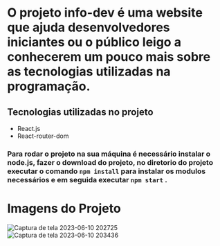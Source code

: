 # O projeto info-dev é uma website que ajuda desenvolvedores iniciantes ou o público leigo a conhecerem um pouco mais sobre as tecnologias utilizadas na programação. 

## Tecnologias utilizadas no projeto 
- React.js
- React-router-dom  

### Para rodar o projeto na sua máquina é necessário instalar o node.js, fazer o download do projeto, no diretorio do projeto executar o comando `npm install` para instalar os modulos necessários e em seguida executar `npm start` .

# Imagens do Projeto 

![Captura de tela 2023-06-10 202725](https://github.com/Carl-Vini/info-dev/assets/116040965/1ce632ac-ed59-469a-b182-88f95f4b8dc7)
![Captura de tela 2023-06-10 203436](https://github.com/Carl-Vini/info-dev/assets/116040965/85175963-c97d-45e4-bd49-e946be559850)
